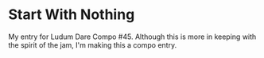 # Start With Nothing
My entry for Ludum Dare Compo #45. Although this is more in keeping with the spirit of the jam, I'm making this a compo entry.
